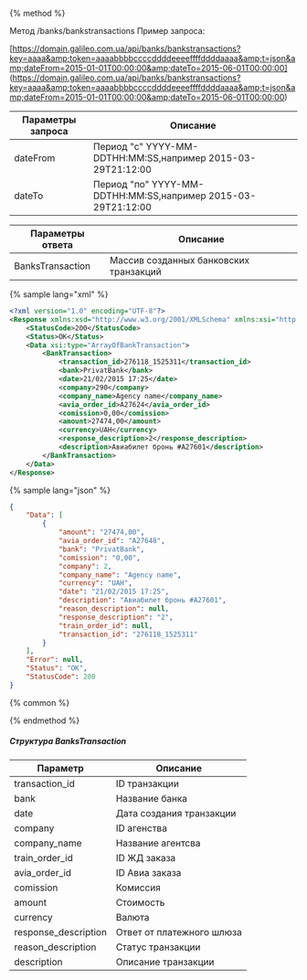 {% method %}

Метод
/banks/bankstransactions
Пример запроса:

[https://domain.galileo.com.ua/api/banks/bankstransactions?key=aaaa&amp;token=aaaabbbbccccddddeeeeffffddddaaaa&amp;t=json&amp;dateFrom=2015-01-01T00:00:00&amp;dateTo=2015-06-01T00:00:00]
(https://domain.galileo.com.ua/api/banks/bankstransactions?key=aaaa&amp;token=aaaabbbbccccddddeeeeffffddddaaaa&amp;t=json&amp;dateFrom=2015-01-01T00:00:00&amp;dateTo=2015-06-01T00:00:00)

| **Параметры запроса** | **Описание** |
| --- | --- |
| dateFrom | Период "с" YYYY-MM-DDTHH:MM:SS,например 2015-03-29T21:12:00 |
| dateTo | Период "по" YYYY-MM-DDTHH:MM:SS,например 2015-03-29T21:12:00 |

| **Параметры ответа** | **Описание** |
| --- | --- |
| BanksTransaction | Массив созданных банковских транзакций |


{% sample lang="xml" %}

```xml
<?xml version="1.0" encoding="UTF-8"?>
<Response xmlns:xsd="http://www.w3.org/2001/XMLSchema" xmlns:xsi="http://www.w3.org/2001/XMLSchema-instance">
    <StatusCode>200</StatusCode>
    <Status>OK</Status>
    <Data xsi:type="ArrayOfBankTransaction">
        <BankTransaction>
            <transaction_id>276118_1525311</transaction_id>
            <bank>PrivatBank</bank>
            <date>21/02/2015 17:25</date>
            <company>290</company>
            <company_name>Agency name</company_name>
            <avia_order_id>A27624</avia_order_id>
            <comission>0,00</comission>
            <amount>27474,00</amount>
            <currency>UAH</currency>
            <response_description>2</response_description>
            <description>Авиабилет бронь #A27601</description>
        </BankTransaction>
    </Data>
</Response>
```

{% sample lang="json" %}

```json
{
    "Data": [
        {
            "amount": "27474,00",
            "avia_order_id": "A27648",
            "bank": "PrivatBank",
            "comission": "0,00",
            "company": 2,
            "company_name": "Agency name",
            "currency": "UAH",
            "date": "21/02/2015 17:25",
            "description": "Авиабилет бронь #A27601",
            "reason_description": null,
            "response_description": "2",
            "train_order_id": null,
            "transaction_id": "276118_1525311"
        }
    ],
    "Error": null,
    "Status": "OK",
    "StatusCode": 200
}
```
{% common %}

{% endmethod %}

##### Структура BanksTransaction

| **Параметр** | **Описание** |
| --- | --- |
| transaction\_id | ID транзакции |
| bank | Название банка |
| date | Дата создания транзакции |
| company | ID агенства |
| company\_name | Название агентсва |
| train\_order\_id | ID ЖД заказа |
| avia\_order\_id | ID Авиа заказа |
| comission | Комиссия |
| amount | Стоимость |
| currency | Валюта |
| response\_description | Ответ от платежного шлюза |
| reason\_description | Статус транзакции |
| description | Описание транзакции |